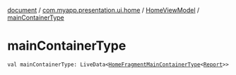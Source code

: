 [document](../../index.md) / [com.myapp.presentation.ui.home](../index.md) / [HomeViewModel](index.md) / [mainContainerType](./main-container-type.md)

# mainContainerType

`val mainContainerType: LiveData<`[`HomeFragmentMainContainerType`](../-home-fragment-main-container-type/index.md)`<`[`Report`](../../com.myapp.domain.model.entity/-report/index.md)`>>`